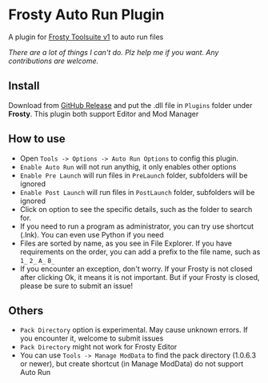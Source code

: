 # Frosty Auto Run Plugin
A plugin for [Frosty Toolsuite v1](https://github.com/CadeEvs/FrostyToolsuite) to auto run files

*There are a lot of things I can't do. Plz help me if you want. Any contributions are welcome.*

## Install
Download from [GitHub Release](https://github.com/shoushou1106/FrostyAutoRunPlugin/releases) and put the .dll file in `Plugins` folder under **Frosty**. This plugin both support Editor and Mod Manager

## How to use
- Open `Tools -> Options -> Auto Run Options` to config this plugin.
- `Enable Auto Run` will not run anythig, it only enables other options
- `Enable Pre Launch` will run files in `PreLaunch` folder, subfolders will be ignored
- `Enable Post Launch` will run files in `PostLaunch` folder, subfolders will be ignored
- Click on option to see the specific details, such as the folder to search for.
- If you need to run a program as administrator, you can try use shortcut (.lnk). You can even use Python if you need
- Files are sorted by name, as you see in File Explorer. If you have requirements on the order, you can add a prefix to the file name, such as `1_` `2_` `A_` `B_`
- If you encounter an exception, don't worry. If your Frosty is not closed after clicking Ok, it means it is not important. But if your Frosty is closed, please be sure to submit an issue!

## Others
- `Pack Directory` option is experimental. May cause unknown errors. If you encounter it, welcome to submit issues
- `Pack Directory` might not work for Frosty Editor
- You can use `Tools -> Manage ModData` to find the pack directory (1.0.6.3 or newer), but create shortcut (in Manage ModData) do not support Auto Run
